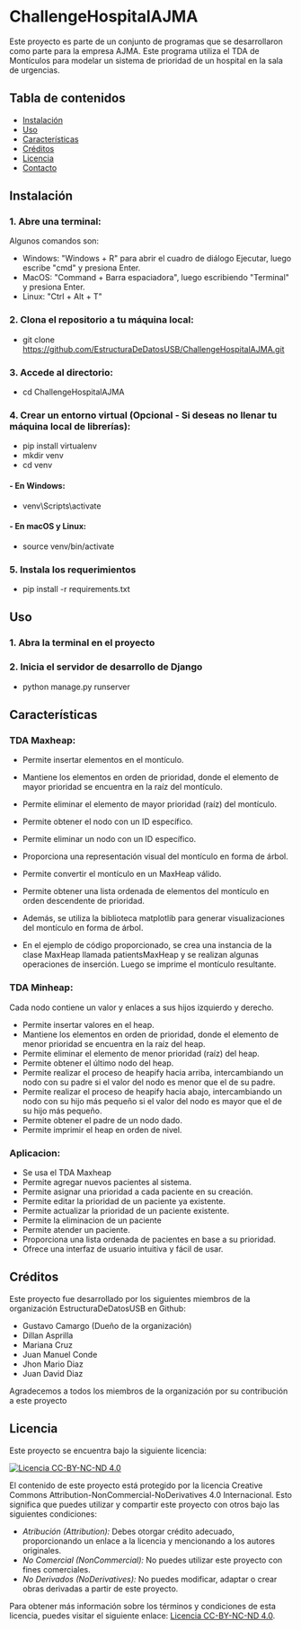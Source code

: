 # ChallengeHospitalAJMA
Este proyecto es parte de un conjunto de programas que se desarrollaron como parte para la empresa AJMA.
Este programa utiliza el TDA de Montículos para modelar un sistema de prioridad de un hospital en la sala de urgencias.

## Tabla de contenidos

- [Instalación](#instalación)
- [Uso](#uso)
- [Características](#características)
- [Créditos](#créditos)
- [Licencia](#licencia)
- [Contacto](#contacto)

## Instalación

### 1. Abre una terminal:
Algunos comandos son:
- Windows: "Windows + R" para abrir el cuadro de diálogo Ejecutar, luego escribe "cmd" y presiona Enter.
- MacOS: "Command + Barra espaciadora", luego escribiendo "Terminal" y presiona Enter.
- Linux: "Ctrl + Alt + T"
### 2. Clona el repositorio a tu máquina local: 
- git clone https://github.com/EstructuraDeDatosUSB/ChallengeHospitalAJMA.git
### 3. Accede al directorio:
- cd ChallengeHospitalAJMA
### 4. Crear un entorno virtual (Opcional - Si deseas no llenar tu máquina local de librerías):
- pip install virtualenv
- mkdir venv
- cd venv

#### - En Windows:
- venv\Scripts\activate

#### - En macOS y Linux:
- source venv/bin/activate
  
### 5. Instala los requerimientos
- pip install -r requirements.txt


## Uso

### 1. Abra la terminal en el proyecto
### 2. Inicia el servidor de desarrollo de Django
- python manage.py runserver

## Características

### TDA Maxheap:
- Permite insertar elementos en el montículo.
- Mantiene los elementos en orden de prioridad, donde el elemento de mayor prioridad se encuentra en la raíz del montículo.
- Permite eliminar el elemento de mayor prioridad (raíz) del montículo.
- Permite obtener el nodo con un ID específico.
- Permite eliminar un nodo con un ID específico.
- Proporciona una representación visual del montículo en forma de árbol.
- Permite convertir el montículo en un MaxHeap válido.
- Permite obtener una lista ordenada de elementos del montículo en orden descendente de prioridad.

- Además, se utiliza la biblioteca matplotlib para generar visualizaciones del montículo en forma de árbol.

- En el ejemplo de código proporcionado, se crea una instancia de la clase MaxHeap llamada patientsMaxHeap y se realizan algunas operaciones de inserción. Luego se imprime el montículo resultante.

### TDA Minheap:
Cada nodo contiene un valor y enlaces a sus hijos izquierdo y derecho.
- Permite insertar valores en el heap.
- Mantiene los elementos en orden de prioridad, donde el elemento de menor prioridad se encuentra en la raíz del heap.
- Permite eliminar el elemento de menor prioridad (raíz) del heap.
- Permite obtener el último nodo del heap.
- Permite realizar el proceso de heapify hacia arriba, intercambiando un nodo con su padre si el valor del nodo es menor que el de su padre.
- Permite realizar el proceso de heapify hacia abajo, intercambiando un nodo con su hijo más pequeño si el valor del nodo es mayor que el de su hijo más pequeño.
- Permite obtener el padre de un nodo dado.
- Permite imprimir el heap en orden de nivel.

### Aplicacion:
- Se usa el TDA Maxheap
- Permite agregar nuevos pacientes al sistema.
- Permite asignar una prioridad a cada paciente en su creación.
- Permite editar la prioridad de un paciente ya existente.
- Permite actualizar la prioridad de un paciente existente.
- Permite la eliminacion de un paciente
- Permite atender un paciente.
- Proporciona una lista ordenada de pacientes en base a su prioridad.
- Ofrece una interfaz de usuario intuitiva y fácil de usar.

## Créditos

Este proyecto fue desarrollado por los siguientes miembros de la organización EstructuraDeDatosUSB en Github:

- Gustavo Camargo (Dueño de la organización)
- Dillan Asprilla
- Mariana Cruz
- Juan Manuel Conde
- Jhon Mario Diaz
- Juan David Diaz

Agradecemos a todos los miembros de la organización por su contribución a este proyecto

## Licencia

Este proyecto se encuentra bajo la siguiente licencia:

[![Licencia CC-BY-NC-ND 4.0](https://i.creativecommons.org/l/by-nc-nd/4.0/80x15.png)](http://creativecommons.org/licenses/by-nc-nd/4.0/deed.es)

El contenido de este proyecto está protegido por la licencia Creative Commons Attribution-NonCommercial-NoDerivatives 4.0 Internacional. Esto significa que puedes utilizar y compartir este proyecto con otros bajo las siguientes condiciones:

- *Atribución (Attribution):* Debes otorgar crédito adecuado, proporcionando un enlace a la licencia y mencionando a los autores originales.
- *No Comercial (NonCommercial):* No puedes utilizar este proyecto con fines comerciales.
- *No Derivados (NoDerivatives):* No puedes modificar, adaptar o crear obras derivadas a partir de este proyecto.

Para obtener más información sobre los términos y condiciones de esta licencia, puedes visitar el siguiente enlace: [Licencia CC-BY-NC-ND 4.0](http://creativecommons.org/licenses/by-nc-nd/4.0/deed.es).
